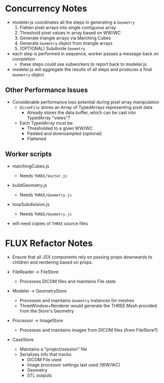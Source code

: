 
# Concurrency Notes

- modeler.js coordinates all the steps in generating a `Geometry`
	1. Flatten pixel arrays into single contiguous array
	2. Threshold pixel values in array based on WW/WC
	3. Generate triangle arrays via Marching Cubes
	4. Generate `Geometry` object from triangle arrays
	5. (OPTIONAL) Subdivide `Geometry`
- each step is performed in sequence, worker passes a message back on completion
	- these steps could use subworkers to report back to modeler.js
- modeler.js will aggregate the results of all steps and produces a final `Geometry` object

## Other Performance Issues

- Considerable performance loss potential during pixel array manipulation
	- `DicomFile` stores an Array of TypedArrays representing pixel data
		- Already stores the data buffer, which can be cast into TypedArray "views"?
	- Each TypedArray must be:
		- Thresholded to a given WW/WC
		- Padded and downsampled (optional)
		- Flattened

## Worker scripts

- marchingCubes.js
	- Needs `THREE/Vector.js`

- buildGeometry.js
	- Needs `THREE/Geometry.js`

- loopSubdivision.js
	- Needs `THREE/Geometry.js`

- will need copies of `THREE` source files

# FLUX Refactor Notes

- Ensure that all JSX components rely on passing props downwards to children and
rendering based on props.

- FileReader -> FileStore
	- Processes DICOM files and maintains File state
- Modeler -> GeometryStore
	- Processes and maintains `Geometry` instances for meshes
	- ThreeWindow+Renderer would generate the THREE.Mesh provided from the Store's Geometry
- Processor -> ImageStore
	- Processes and maintains images from DICOM files (from FileStore?)
- CaseStore
	- Maintains a "project/session" file
	- Serializes info that tracks:
		- DICOM File used
		- Image processor settings last used (WW/WC)
		- Geometry
		- STL outputs
